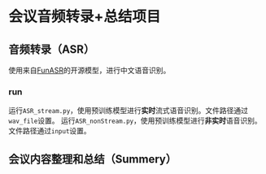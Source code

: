 # 会议音频转录+总结项目
## 音频转录（ASR）
使用来自[FunASR](https://github.com/modelscope/FunASR/blob/main/README_zh.md)的开源模型，进行中文语音识别。
### run
运行```ASR_stream.py```，使用预训练模型进行**实时**流式语音识别。文件路径通过```wav_file```设置。
运行```ASR_nonStream.py```，使用预训练模型进行**非实时**语音识别。文件路径通过```input```设置。

## 会议内容整理和总结（Summery）